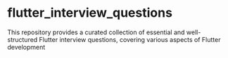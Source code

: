 # flutter_interview_questions
This repository provides a curated collection of essential and well-structured Flutter interview questions, covering various aspects of Flutter development

